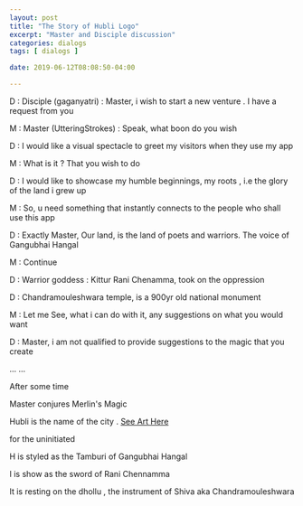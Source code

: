 ```yaml
---
layout: post
title: "The Story of Hubli Logo"
excerpt: "Master and Disciple discussion"
categories: dialogs
tags: [ dialogs ]

date: 2019-06-12T08:08:50-04:00

---
```



D : Disciple (gaganyatri) : Master, i wish to start a new venture . I have a request from you

M : Master (UtteringStrokes) : Speak, what boon do you wish

D : I would like a visual spectacle to greet my visitors when they use my app

M : What is it ? That you wish to do

D : I would like to showcase my humble beginnings, my roots , i.e the glory of the land i grew up

M : So, u need something that instantly connects to the people who shall use this app

D : Exactly Master, Our land, is the land of poets and warriors. The voice of Gangubhai Hangal

M : Continue

D : Warrior goddess : Kittur Rani Chenamma, took on the oppression

D : Chandramouleshwara temple, is a 900yr old national monument

M : Let me See, what i can do with it, any suggestions on what you would want

D : Master, i am not qualified to provide suggestions to the magic that you create

...
...

After some time

Master conjures Merlin's Magic

Hubli is the name of the city . [See Art Here](https://thehdtour.com/assets/hdtour_logo.jpg)

for the uninitiated

H is styled as the Tamburi of Gangubhai Hangal

I is show as the sword of Rani Chennamma

It is resting on the dhollu , the instrument of Shiva aka Chandramouleshwara
